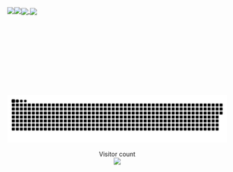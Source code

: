 <a href="#">
  <img height=200 align="center" src="https://my-stats-43gk.vercel.app/api?username=robertnesterodhiambo&show_icons=true&theme=radical&hide=contribs,issues&show=discussions_answered&rank_icon=github&include_all_commits=true&card_width=150" />
</a>
<a href="#">
  <img height=200 align="center" src="https://my-stats-43gk.vercel.app/api/top-langs/?username=robertnesterodhiambo&hide=html,scss,css&langs_count=8&layout=compact&theme=radical&card_width=150" />
</a>

<img align="left" height=202 src="https://github-readme-streak-stats.herokuapp.com/?user=robertnesterodhiambo&theme=radical"/>
<img align="left" height=97 src="https://github-profile-trophy.vercel.app/?username=robertnesterodhiambo&theme=radical&no-frame=true&title=Stars,Followers,Commits&column=-1"/>



<a href=#><img src="contributions.svg"></a>

<p align="center">
  Visitor count<br>
  <img src="https://profile-counter.glitch.me/_robertnesterodhiambo/count.svg" />
</p>
